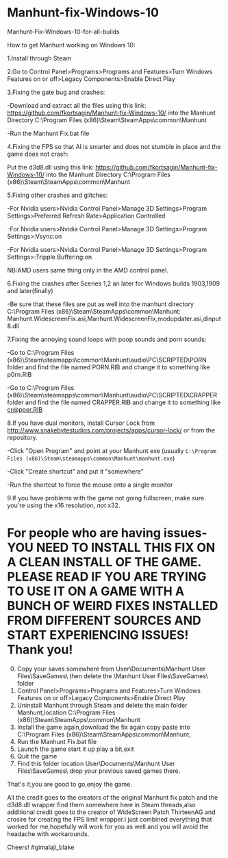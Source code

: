 # Manhunt-fix-Windows-10
Manhunt-Fix-Windows-10-for-all-builds

How to get Manhunt working on Windows 10:

1.Install through Steam

2.Go to Control Panel>Programs>Programs and Features>Turn Windows Features on or off>Legacy Components>Enable Direct Play

3.Fixing the gate bug and crashes:

-Download and extract all the files using this link: https://github.com/fkortsagin/Manhunt-fix-Windows-10/ into the Manhunt Directory C:\Program Files (x86)\Steam\SteamApps\common\Manhunt

-Run the Manhunt Fix.bat file

4.Fixing the FPS so that AI is smarter and does not stumble in place and the game does not crash: 

Put the d3d8.dll using this link: https://github.com/fkortsagin/Manhunt-fix-Windows-10/ into the Manhunt Directory C:\Program Files (x86)\Steam\SteamApps\common\Manhunt

5.Fixing other crashes and glitches:

-For Nvidia users>Nvidia Control Panel>Manage 3D Settings>Program Settings>Preferred Refresh Rate>Application Controlled

-For Nvidia users>Nvidia Control Panel>Manage 3D Settings>Program Settings>:Vsync:on

-For Nvidia users>Nvidia Control Panel>Manage 3D Settings>Program Settings>:Tripple Buffering:on

NB:AMD users same thing only in the AMD control panel.

6.Fixing the crashes after Scenes 1,2 an later for Windows builds 1903,1909 and later(finally)

-Be sure that these files are put as well into the manhunt directory C:\Program Files (x86)\Steam\SteamApps\common\Manhunt:
Manhunt.WidescreenFix.asi,Manhunt.WidescreenFix,modupdater.asi,dinput8.dll

7.Fixing the annoying sound loops with poop sounds and porn sounds:

-Go to C:\Program Files (x86)\Steam\steamapps\common\Manhunt\audio\PC\SCRIPTED\PORN folder and find the file named PORN.RIB and change it to something like p0rn.RIB

-Go to C:\Program Files (x86)\Steam\steamapps\common\Manhunt\audio\PC\SCRIPTED\CRAPPER folder and find the file named CRAPPER.RIB and change it to something like cr@pper.RIB

8.If you have dual monitors, install Cursor Lock from http://www.snakebytestudios.com/projects/apps/cursor-lock/ or from the repository.

-Click "Open Program" and point at your Manhunt exe (usually `C:\Program Files (x86)\Steam\steamapps\common\Manhunt\manhunt.exe`)

-Click "Create shortcut" and put it "somewhere"

-Run the shortcut to force the mouse onto a single monitor

9.If you have problems with the game not going fullscreen, make sure you're using the x16 resolution, *not* x32.

# For people who are having issues-YOU NEED TO INSTALL THIS FIX ON A CLEAN INSTALL OF THE GAME. PLEASE READ IF YOU ARE TRYING TO USE IT ON A GAME WITH A BUNCH OF WEIRD FIXES INSTALLED FROM DIFFERENT SOURCES AND START EXPERIENCING ISSUES! Thank you!
 0. Copy your saves somewhere from User\Documents\Manhunt User Files\SaveGames\ then delete the \Manhunt User Files\SaveGames\ folder
 1. Control Panel>Programs>Programs and Features>Turn Windows Features on or off>Legacy Components>Enable Direct Play
 2. Uninstall Manhunt through Steam and delete the main folder Manhunt,location C:\Program Files (x86)\Steam\SteamApps\common\Manhunt
 3. Install the game again,download the fix again copy paste into C:\Program Files (x86)\Steam\SteamApps\common\Manhunt,
 4. Run the Manhunt Fix.bat file
 5. Launch the game start it up play a bit,exit
 6. Quit the game
 7. Find this folder location User\Documents\Manhunt User Files\SaveGames\ drop your previous saved games there.

That's it,you are good to go,enjoy the game.

All the credit goes to the creators of the original Manhunt fix patch and the d3d8.dll wrapper find them somewhere here in Steam threads,also additional credit goes to the creator of WideScreen Patch ThirteenAG and crosire for creating the FPS limit wrapper.I just combined everything that worked for me,hopefully will work for you as well and you will avoid the headache with workarounds. 

Cheers! #gimalaji_blake
